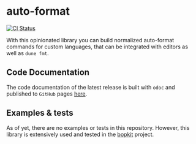 # auto-format

[![CI Status](https://github.com/mbarbin/auto-format/workflows/ci/badge.svg)](https://github.com/mbarbin/auto-format/actions/workflows/ci.yml)

With this opinionated library you can build normalized auto-format commands for custom languages, that can be integrated with editors as well as `dune fmt`.

## Code Documentation

The code documentation of the latest release is built with `odoc` and published to `GitHub` pages [here](https://mbarbin.github.io/auto-format).

## Examples & tests

As of yet, there are no examples or tests in this repository. However, this library is extensively used and tested in the [bopkit](https://github.com/mbarbin/bopkit) project.
